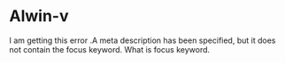 # Alwin-v
I am getting this error .A meta description has been specified, but it does not contain the focus keyword. What is focus keyword.
